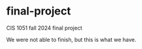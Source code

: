 # final-project
CIS 1051 fall 2024 final project

We were not able to finish, but this is what we have. 
